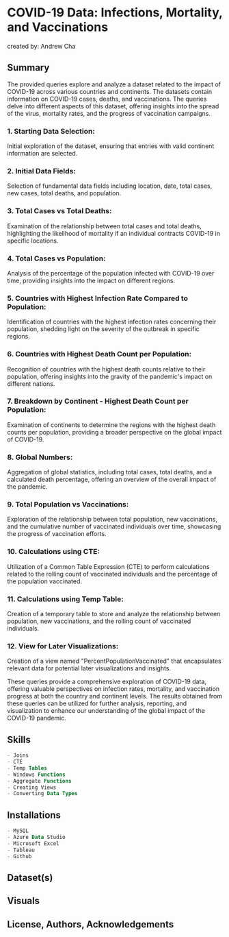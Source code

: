 # COVID-19 Data: Infections, Mortality, and Vaccinations

created by: Andrew Cha

## Summary

The provided queries explore and analyze a dataset related to the impact of COVID-19 across various countries and continents. The datasets contain information on COVID-19 cases, deaths, and vaccinations. The queries delve into different aspects of this dataset, offering insights into the spread of the virus, mortality rates, and the progress of vaccination campaigns.

### 1. Starting Data Selection:

Initial exploration of the dataset, ensuring that entries with valid continent information are selected.

### 2. Initial Data Fields:

Selection of fundamental data fields including location, date, total cases, new cases, total deaths, and population.

### 3. Total Cases vs Total Deaths:

Examination of the relationship between total cases and total deaths, highlighting the likelihood of mortality if an individual contracts COVID-19 in specific locations.

### 4. Total Cases vs Population:

Analysis of the percentage of the population infected with COVID-19 over time, providing insights into the impact on different regions.

### 5. Countries with Highest Infection Rate Compared to Population:

Identification of countries with the highest infection rates concerning their population, shedding light on the severity of the outbreak in specific regions.

### 6. Countries with Highest Death Count per Population:

Recognition of countries with the highest death counts relative to their population, offering insights into the gravity of the pandemic's impact on different nations.

### 7. Breakdown by Continent - Highest Death Count per Population:

Examination of continents to determine the regions with the highest death counts per population, providing a broader perspective on the global impact of COVID-19.

### 8. Global Numbers:

Aggregation of global statistics, including total cases, total deaths, and a calculated death percentage, offering an overview of the overall impact of the pandemic.

### 9. Total Population vs Vaccinations:

Exploration of the relationship between total population, new vaccinations, and the cumulative number of vaccinated individuals over time, showcasing the progress of vaccination efforts.

### 10. Calculations using CTE:

Utilization of a Common Table Expression (CTE) to perform calculations related to the rolling count of vaccinated individuals and the percentage of the population vaccinated.

### 11. Calculations using Temp Table:

Creation of a temporary table to store and analyze the relationship between population, new vaccinations, and the rolling count of vaccinated individuals.

### 12. View for Later Visualizations:

Creation of a view named "PercentPopulationVaccinated" that encapsulates relevant data for potential later visualizations and insights.

These queries provide a comprehensive exploration of COVID-19 data, offering valuable perspectives on infection rates, mortality, and vaccination progress at both the country and continent levels. The results obtained from these queries can be utilized for further analysis, reporting, and visualization to enhance our understanding of the global impact of the COVID-19 pandemic.

## Skills

```SQL
- Joins
- CTE
- Temp Tables
- Windows Functions
- Aggregate Functions
- Creating Views
- Converting Data Types
```

## Installations

```SQL
- MySQL
- Azure Data Studio
- Microsoft Excel
- Tableau
- Github
```

## Dataset(s)

## Visuals

## License, Authors, Acknowledgements
